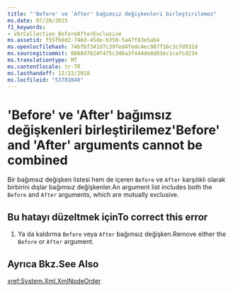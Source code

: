 ```yaml
---
title: "'Before' ve 'After' bağımsız değişkenleri birleştirilemez"
ms.date: 07/20/2015
f1_keywords:
- vbrCollection_BeforeAfterExclusive
ms.assetid: f55fb8d2-746d-45de-b350-5a47f83e5ab4
ms.openlocfilehash: 74bfbf341d7c39fed4fedc4ec987f16c3c7d932d
ms.sourcegitcommit: 0888d7b24f475c346a3f444de8d83ec1ca7cd234
ms.translationtype: MT
ms.contentlocale: tr-TR
ms.lasthandoff: 12/22/2018
ms.locfileid: "53781048"
---
```

# <a name="before-and-after-arguments-cannot-be-combined"></a><span data-ttu-id="2f31b-102">'Before' ve 'After' bağımsız değişkenleri birleştirilemez</span><span class="sxs-lookup"><span data-stu-id="2f31b-102">'Before' and 'After' arguments cannot be combined</span></span>
<span data-ttu-id="2f31b-103">Bir bağımsız değişken listesi hem de içeren `Before` ve `After` karşılıklı olarak birbirini dışlar bağımsız değişkenler.</span><span class="sxs-lookup"><span data-stu-id="2f31b-103">An argument list includes both the `Before` and `After` arguments, which are mutually exclusive.</span></span>  
  
## <a name="to-correct-this-error"></a><span data-ttu-id="2f31b-104">Bu hatayı düzeltmek için</span><span class="sxs-lookup"><span data-stu-id="2f31b-104">To correct this error</span></span>  
  
1.  <span data-ttu-id="2f31b-105">Ya da kaldırma `Before` veya `After` bağımsız değişken.</span><span class="sxs-lookup"><span data-stu-id="2f31b-105">Remove either the `Before` or `After` argument.</span></span>  
  
## <a name="see-also"></a><span data-ttu-id="2f31b-106">Ayrıca Bkz.</span><span class="sxs-lookup"><span data-stu-id="2f31b-106">See Also</span></span>  
 <xref:System.Xml.XmlNodeOrder>
